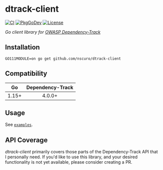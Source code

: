 # dtrack-client

[![CI](https://github.com/nscuro/dtrack-client/actions/workflows/ci.yml/badge.svg)](https://github.com/nscuro/dtrack-client/actions/workflows/ci.yml)
[![PkgGoDev](https://pkg.go.dev/badge/github.com/nscuro/dtrack-client)](https://pkg.go.dev/github.com/nscuro/dtrack-client)
[![License](https://img.shields.io/badge/license-Apache%202.0-brightgreen.svg)](LICENSE)

*Go client library for [OWASP Dependency-Track](https://dependencytrack.org/)*

## Installation

```
GO111MODULE=on go get github.com/nscuro/dtrack-client
```

## Compatibility

|  Go   | Dependency-Track |
| :---: | :--------------: |
| 1.15+ |      4.0.0+      |

## Usage

See [`examples`](./examples).

## API Coverage

*dtrack-client* primarily covers those parts of the Dependency-Track API that I personally need.
If you'd like to use this library, and your desired functionality is not yet available, please consider creating a PR.
